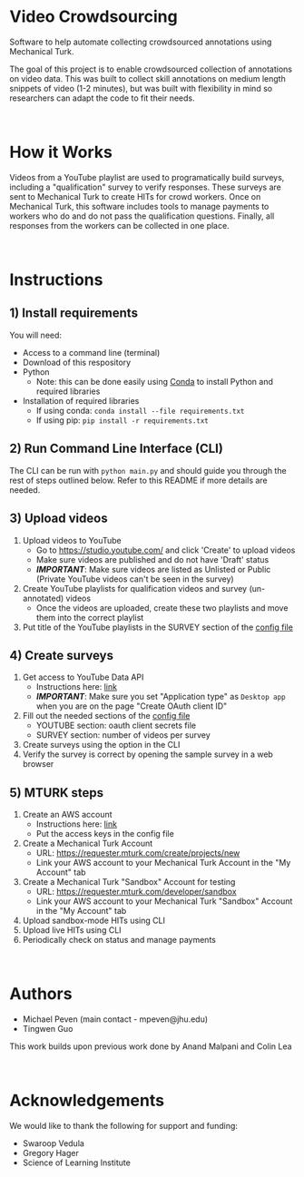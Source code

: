 # Video Crowdsourcing
Software to help automate collecting crowdsourced annotations using Mechanical Turk.

The goal of this project is to enable crowdsourced collection of annotations on video data. This was built to collect skill annotations on medium length snippets of video (1-2 minutes), but was built with flexibility in mind so researchers can adapt the code to fit their needs.

<br>

# How it Works

Videos from a YouTube playlist are used to programatically build surveys, including a "qualification" survey to verify responses. These surveys are sent to Mechanical Turk to create HITs for crowd workers. Once on Mechanical Turk, this software includes tools to manage payments to workers who do and do not pass the qualification questions. Finally, all responses from the workers can be collected in one place.

<br>

# Instructions
## 1) Install requirements

You will need:
- Access to a command line (terminal)
- Download of this respository
- Python
    - Note: this can be done easily using [Conda](https://conda.io/projects/conda/en/latest/user-guide/install/index.html) to install Python and required libraries
- Installation of required libraries
    - If using conda: `conda install --file requirements.txt`
    - If using pip: `pip install -r requirements.txt`

## 2) Run Command Line Interface (CLI)

The CLI can be run with `python main.py` and should guide you through the rest of steps outlined below. Refer to this README if more details are needed.

## 3) Upload videos

1. Upload videos to YouTube
    - Go to https://studio.youtube.com/ and click 'Create' to upload videos
    - Make sure videos are published and do not have 'Draft' status
    - _**IMPORTANT**_: Make sure videos are listed as Unlisted or Public (Private YouTube videos can't be seen in the survey)
2. Create YouTube playlists for qualification videos and survey (un-annotated) videos
    - Once the videos are uploaded, create these two playlists and move them into the correct playlist
3. Put title of the YouTube playlists in the SURVEY section of the [config file](config.yml)

## 4) Create surveys

1. Get access to YouTube Data API
    - Instructions here: [link](https://developers.google.com/youtube/v3/quickstart/python#step_1_set_up_your_project_and_credentials)
    - _**IMPORTANT**_: Make sure you set "Application type" as `Desktop app` when you are on the page "Create OAuth client ID"
2. Fill out the needed sections of the [config file](config.yml)
    - YOUTUBE section: oauth client secrets file
    - SURVEY section: number of videos per survey
3. Create surveys using the option in the CLI
4. Verify the survey is correct by opening the sample survey in a web browser

## 5) MTURK steps

1. Create an AWS account
    - Instructions here: [link](https://docs.aws.amazon.com/general/latest/gr/aws-sec-cred-types.html#access-keys-and-secret-access-keys)
    - Put the access keys in the config file
2. Create a Mechanical Turk Account
    - URL: https://requester.mturk.com/create/projects/new
    - Link your AWS account to your Mechanical Turk Account in the "My Account" tab
3. Create a Mechanical Turk "Sandbox" Account for testing
    - URL: https://requester.mturk.com/developer/sandbox
    - Link your AWS account to your Mechanical Turk "Sandbox" Account in the "My Account" tab
4. Upload sandbox-mode HITs using CLI
5. Upload live HITs using CLI
6. Periodically check on status and manage payments

<br>

# Authors

- Michael Peven (main contact - <span>m</span><span>p</span><span>e</span><span>v</span><span>e</span><span>n</span><span>@</span><span>j</span><span>h</span><span>u</span><span>.</span><span>e</span><span>d</span><span>u</span>)
- Tingwen Guo

This work builds upon previous work done by Anand Malpani and Colin Lea

<br>

# Acknowledgements

We would like to thank the following for support and funding:
- Swaroop Vedula
- Gregory Hager
- Science of Learning Institute
